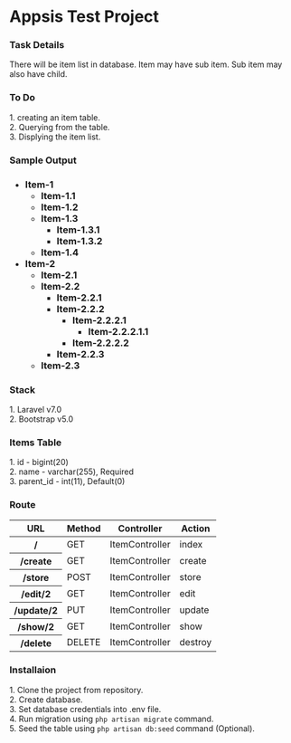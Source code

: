 # Appsis Test Project

<h3>Task Details</h3>
<p>There will be item list in database. Item may have sub item. Sub item may also have child.</p>

<h3>To Do</h3>
1. creating an item table. <br/>
2. Querying from the table. <br/>
3. Displying the item list. <br/>

<h3>Sample Output<h3>
<ul>
  <li>Item-1
    <ul>
      <li>Item-1.1</li>
      <li>Item-1.2</li>
      <li>Item-1.3
        <ul>
          <li>Item-1.3.1</li>
          <li>Item-1.3.2</li>
        </ul>
      </li>
      <li>Item-1.4</li>
    </ul>
  </li>
  <li>Item-2
    <ul>
      <li>Item-2.1</li>
      <li>Item-2.2
        <ul>
          <li>Item-2.2.1</li>
          <li>Item-2.2.2
            <ul>
              <li>Item-2.2.2.1
                <ul>
                  <li>Item-2.2.2.1.1</li>
                </ul>
              </li>
              <li>Item-2.2.2.2</li>
            </ul>
          </li>
          <li>Item-2.2.3</li>
        </ul>
      </li>
      <li>Item-2.3</li>
    </ul>
  </li>
</ul>

<h3>Stack</h3> 
1. Laravel v7.0 <br>
2. Bootstrap v5.0

<h3>Items Table</h3>
1. id - bigint(20) </br>
2. name - varchar(255), Required </br>
3. parent_id - int(11), Default(0)

<h3>Route</h3>
<table>
  <thead>
    <tr>
      <th>URL</th>
      <th>Method</th>
      <th>Controller</th>
      <th>Action</th>
    </tr>
  </thead>
  <tbody>
    <tr>
      <th>/</th>
      <td>GET</td>
      <td>ItemController</td>
      <td>index</td>
    </tr>
    <tr>
      <th>/create</th>
      <td>GET</td>
      <td>ItemController</td>
      <td>create</td>
    </tr>
    <tr>
      <th>/store</th>
      <td>POST</td>
      <td>ItemController</td>
      <td>store</td>
    </tr>
    <tr>
      <th>/edit/2</th>
      <td>GET</td>
      <td>ItemController</td>
      <td>edit</td>
    </tr>
    <tr>
      <th>/update/2</th>
      <td>PUT</td>
      <td>ItemController</td>
      <td>update</td>
    </tr>
    <tr>
      <th>/show/2</th>
      <td>GET</td>
      <td>ItemController</td>
      <td>show</td>
    </tr>
    <tr>
      <th>/delete</th>
      <td>DELETE</td>
      <td>ItemController</td>
      <td>destroy</td>
    </tr>
  </tbody>
</table>

<h3>Installaion</h3>
1. Clone the project from repository. <br>
2. Create database. <br>
3. Set database credentials into .env file. <br>
4. Run migration using <code>php artisan migrate</code> command. <br>
5. Seed the table using <code>php artisan db:seed</code> command (Optional). <br>
